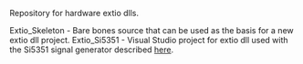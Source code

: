 Repository for hardware extio dlls.

Extio_Skeleton   - Bare bones source that can be used as the basis for a new
                   extio dll project.
Extio_Si5351     - Visual Studio project for extio dll used with the Si5351
                   signal generator described [here](https://ceworkbench.wordpress.com/2016/02/12/a-simple-si5351-signal-generator/).
